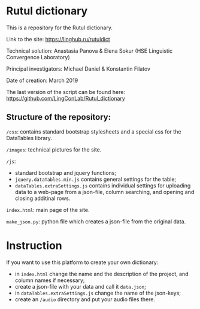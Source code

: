 # Rutul dictionary
This is a repository for the Rutul dictionary. 

Link to the site: https://linghub.ru/rutuldict

Technical solution: Anastasia Panova & Elena Sokur (HSE Linguistic Convergence Laboratory)

Principal investigators: Michael Daniel & Konstantin Filatov

Date of creation: March 2019

The last version of the script can be found here: https://github.com/LingConLab/Rutul_dictionary


## Structure of the repository:
`/css`: contains standard bootstrap stylesheets and a special css for the DataTables library.

`/images`: technical pictures for the site.

`/js`: 
* standard bootstrap and jquery functions;
* `jquery.dataTables.min.js` contains general settings for the table;
* `dataTables.extraSettings.js` contains individual settings for uploading data to a web-page from a json-file, column searching, and opening and closing additinal rows.

`index.html`: main page of the site.

`make_json.py`: python file which creates a json-file from the original data. 


# Instruction
If you want to use this platform to create your own dictionary:
- in `index.html` change the name and the description of the project, and column names if necessary;
- create a json-file with your data and call it `data.json`;
- in `dataTables.extraSettings.js` change the name of the json-keys;
- create an `/audio` directory and put your audio files there.
